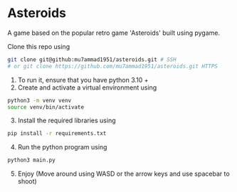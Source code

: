 # Asteroids

A game based on the popular retro game 'Asteroids' built using pygame.

Clone this repo using 

```bash
git clone git@github:mu7ammad1951/asteroids.git # SSH
# or git clone https://github.com/mu7ammad1951/asteroids.git HTTPS
```

1. To run it, ensure that you have python 3.10 +
2. Create and activate a virtual environment using 
```bash
python3 -m venv venv
source venv/bin/activate
```
3. Install the required libraries using 
```bash
pip install -r requirements.txt
```
4. Run the python program using 
```bash 
python3 main.py
```

5. Enjoy (Move around using WASD or the arrow keys and use spacebar to shoot)